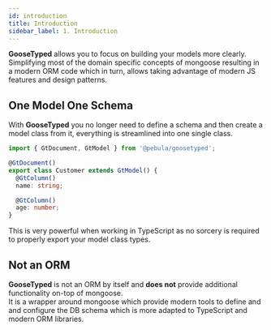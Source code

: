 ```yaml
---
id: introduction
title: Introduction
sidebar_label: 1. Introduction
---
```


**GooseTyped** allows you to focus on building your models more clearly. Simplifying most of the domain
specific concepts of mongoose resulting in a modern ORM code which in turn, allows taking advantage of modern JS features and
design patterns.

## One Model One Schema

With **GooseTyped** you no longer need to define a schema and then create a model class from it, everything is streamlined
into one single class.

```ts
import { GtDocument, GtModel } from '@pebula/goosetyped';

@GtDocument()
export class Customer extends GtModel() {
  @GtColumn()
  name: string;

  @GtColumn()
  age: number;
}
```

This is very powerful when working in TypeScript as no sorcery is required to properly export your model class types.

## Not an ORM

**GooseTyped** is not an ORM by itself and **does not** provide additional functionality on-top of mongoose.  
It is a wrapper around mongoose which provide modern tools to define and and configure the DB schema which is
more adapted to TypeScript and modern ORM libraries.

